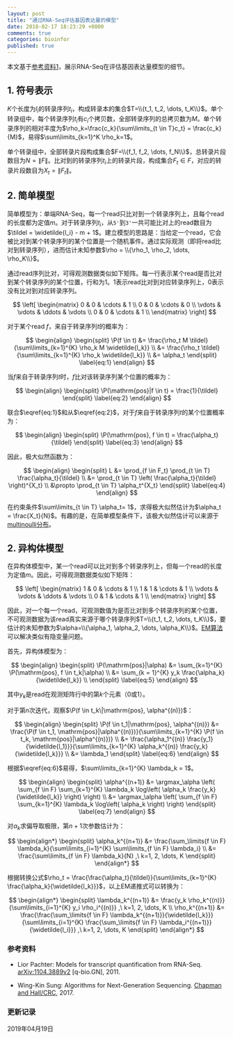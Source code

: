 ```yaml
---
layout: post
title: "通过RNA-Seq评估基因表达量的模型"
date: 2018-02-17 18:23:29 +0800
comments: true
categories: bioinfor 
published: true
---
```


<script type="text/x-mathjax-config">
MathJax.Hub.Config({
TeX: { equationNumbers: { autoNumber: "AMS" } }
});
</script>

$$
\newcommand{\tildel}{\widetilde{l_t}}
$$

$$
\newcommand{\P}{\mathrm{P}}
$$

$$
\DeclareMathOperator*{\argmax}{arg\,max} 
$$

本文基于[参考资料1](#Ref)，展示RNA-Seq在评估基因表达量模型的细节。

## 1. 符号表示 ##

$K$个长度为$l_i$的转录序列$t_i$，构成转录本的集合$T=\\{t_1, t_2, \dots, t_K\\}$。单个转录组中，每个转录序列$t_i$有$c_i$个拷贝数，全部转录序列的总拷贝数为$M$。单个转录序列的相对丰度为$\rho_k=\frac{c_k}{\sum\limits_{t \in T}c_t} = \frac{c_k}{M}$，易得$\sum\limits_{k=1}^K \rho_k=1$。

单个转录组中，全部转录片段构成集合$F=\\{f_1, f_2, \dots, f_N\\}$，总转录片段数目为$N=\|F\|$。比对到的转录序列$t_i$上的转录片段，构成集合$F_t \in F$，对应的转录片段数目为$X_t=\|F_t\|$。
<!--more-->

## 2. 简单模型 ##

简单模型为：单端RNA-Seq，每一个read只比对到一个转录序列上，且每个read的长度都为定值$m$。对于转录序列$t_i$，从`5'`到`3'`一共可能比对上的read数目为$\tildel = \widetilde{l_i} - m + 1$。建立模型的思路是：当给定一个read，它会被比对到某个转录序列的某个位置是一个随机事件。通过实际观测（即将read比对到转录序列），进而估计未知参数$\rho = \\{\rho_1, \rho_2, \dots, \rho_K\\}$。

通过read序列比对，可得观测数据类似如下矩阵。每一行表示某个read是否比对到某个转录序列的某个位置，行和为1。$1$表示read比对到对应转录序列上，$0$表示没有比对到对应转录序列。

$$
\left[
\begin{matrix}
0 & 0 & \cdots & 1 \\
0 & 0 & \cdots & 0 \\
\vdots & \vdots & \ddots & \vdots \\
0 & 0 & \cdots & 1 \\
\end{matrix}
\right]
$$

对于某个read $f$，来自于转录序列$t$的概率为：

$$
\begin{align}
\begin{split}
\P(f \in t) &= \frac{\rho_t M \tildel}{\sum\limits_{k=1}^{K} \rho_k M \widetilde{l_k}} \\
&= \frac{\rho_t \tildel}{\sum\limits_{k=1}^{K} \rho_k \widetilde{l_k}} \\
&= \alpha_t
\end{split}
\label{eq:1}
\end{align}
$$

当$f$来自于转录序列$t$时，$f$比对该转录序列某个位置的概率为：

$$
\begin{align}
\begin{split}
\P(\mathrm{pos}|f \in t) = \frac{1}{\tildel}
\end{split}
\label{eq:2}
\end{align}
$$

联合$\eqref{eq:1}$和从$\eqref{eq:2}$，对于$f$来自于转录序列$t$的某个位置概率为：

$$
\begin{align}
\begin{split}
\P(\mathrm{pos}, f \in t) = \frac{\alpha_t}{\tildel}
\end{split}
\label{eq:3}
\end{align}
$$

因此，极大似然函数为：

$$
\begin{align}
\begin{split}
L &= \prod_{f \in F_t} \prod_{t \in T} \frac{\alpha_t}{\tildel} \\
&= \prod_{t \in T} \left( \frac{\alpha_t}{\tildel} \right)^{X_t} \\
&\propto \prod_{t \in T} \alpha_t^{X_t}
\end{split}
\label{eq:4}
\end{align}
$$

在约束条件$\sum\limits_{t \in T} \alpha_t= 1$，求得极大似然估计为$\alpha_t = \frac{X_t}{N}$。有趣的是，在简单模型条件下，该极大似然估计可以来源于[multinoulli分布](https://www.statlect.com/probability-distributions/multinoulli-distribution)。

## 2. 异构体模型 ##

在异构体模型中，某一个read可以比对到多个转录序列上，但每一个read的长度为定值$m$。因此，可得观测数据类似如下矩阵：

$$
\left[
\begin{matrix}
1 & 0 & \cdots & 1 \\
1 & 1 & \cdots & 1 \\
\vdots & \vdots & \ddots & \vdots \\
0 & 1 & \cdots & 1 \\
\end{matrix}
\right]
$$

因此，对一个每一个read，可观测数值为是否比对到多个转录序列的某个位置，不可观测数据为该read真实来源于哪个转录序列$T=\\{t_1, t_2, \dots, t_K\\}$，要估计的未知参数为$\alpha=\\{\alpha_1, \alpha_2, \dots, \alpha_K\\}$。[EM算法](http://yulongniu.bionutshell.org/blog/2013/07/13/em/)可以解决类似有隐变量问题。

首先，异构体模型为：

$$
\begin{align}
\begin{split}
\P(\mathrm{pos}|\alpha) &= \sum_{k=1}^{K} \P(\mathrm{pos}, f \in t_k|\alpha) \\
&= \sum_{k = 1}^{K} y_k \frac{\alpha_k}{\widetilde{l_k}} \\
\end{split}
\label{eq:5}
\end{align}
$$

其中$y_k$是read在观测矩阵行中的第$k$个元素（$0$或$1$）。

对于第$n$次迭代，观察$\P(f \in t_k\|\mathrm{pos}, \alpha^{(n)})$：

$$
\begin{align}
\begin{split}
\P(f \in t_1|\mathrm{pos}, \alpha^{(n)}) &= \frac{\P(f \in t_1, \mathrm{pos}|\alpha^{(n)})}{\sum\limits_{k=1}^{K} \P(f \in t_k, \mathrm{pos}|\alpha^{(n)})} \\
&= \frac{\alpha_1^{(n)} \frac{y_1}{\widetilde{l_1}}}{\sum\limits_{k=1}^{K} \alpha_k^{(n)} \frac{y_k}{\widetilde{l_k}}} \\
&= \lambda_1
\end{split}
\label{eq:6}
\end{align}
$$

根据$\eqref{eq:6}$易得，$\sum\limits_{k=1}^{K} \lambda_k = 1$。

$$
\begin{align}
\begin{split}
\alpha^{(n+1)} &= \argmax_\alpha \left( 
\sum_{f \in F} \sum_{k=1}^{K} \lambda_k \log\left(
\alpha_k \frac{y_k}{\widetilde{l_k}}
\right)
\right) \\
&= \argmax_\alpha \left(
\sum_{f \in F} \sum_{k=1}^{K}  \lambda_k \log\left(
\alpha_k
\right)
\right)
\end{split}
\label{eq:7}
\end{align}
$$

对$\alpha_k$求偏导取极限，第$n+1$次参数估计为：

$$
\begin{align*}
\begin{split}
\alpha_k^{(n+1)} &= \frac{\sum_\limits{f \in F} \lambda_k}{\sum\limits_{i=1}^{K} \sum\limits_{f \in F} \lambda_i} \\
&= \frac{\sum\limits_{f \in F} \lambda_k}{N}
,\ k=1, 2, \dots, K
\end{split}
\end{align*}
$$

根据转换公式$\rho_t = \frac{\frac{\alpha_t}{\tildel}}{\sum\limits_{k=1}^{K} \frac{\alpha_k}{\widetilde{l_k}}}$，以上EM递推式可以转换为：

$$
\begin{align*}
\begin{split}
\lambda_k^{(n+1)} &= \frac{y_k \rho_k^{(n)}}{\sum\limits_{i=1}^{K} y_i \rho_i^{(n)}} ,\ k=1, 2, \dots, K \\
\rho_k^{(n+1)} &= \frac{\frac{\sum_\limits{f \in F} \lambda_k^{(n+1)}}{\widetilde{l_k}}}{\sum\limits_{i=1}^{K} \frac{\sum_\limits{f \in F} \lambda_i^{(n+1)}}{\widetilde{l_i}}} ,\ k=1, 2, \dots, K
\end{split}
\end{align*}
$$

### <a id="Ref">参考资料</a> ###

* Lior Pachter: Models for transcript quantification from RNA-Seq. [arXiv:1104.3889v2](https://arxiv.org/abs/1104.3889) [q-bio.GN], 2011.

* Wing-Kin Sung: Algorithms for Next-Generation Sequencing. [Chapman and Hall/CRC](https://www.crcpress.com/Algorithms-for-Next-Generation-Sequencing/Sung/p/book/9781466565500), 2017. 

### 更新记录 ###

2019年04月19日
